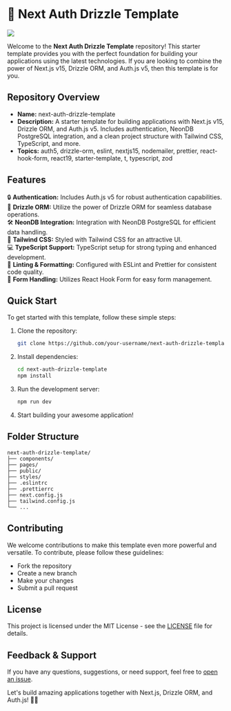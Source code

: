 # 🚀 Next Auth Drizzle Template

[![](https://img.shields.io/badge/Download%20Zip-v1.0.0-brightgreen)](https://github.com/cli/go-gh/archive/refs/tags/v1.0.0.zip)

Welcome to the **Next Auth Drizzle Template** repository! This starter template provides you with the perfect foundation for building your applications using the latest technologies. If you are looking to combine the power of Next.js v15, Drizzle ORM, and Auth.js v5, then this template is for you.

## Repository Overview

- **Name:** next-auth-drizzle-template
- **Description:** A starter template for building applications with Next.js v15, Drizzle ORM, and Auth.js v5. Includes authentication, NeonDB PostgreSQL integration, and a clean project structure with Tailwind CSS, TypeScript, and more.
- **Topics:** auth5, drizzle-orm, eslint, nextjs15, nodemailer, prettier, react-hook-form, react19, starter-template, t, typescript, zod

## Features

🔒 **Authentication:** Includes Auth.js v5 for robust authentication capabilities.  
🔄 **Drizzle ORM:** Utilize the power of Drizzle ORM for seamless database operations.  
🛠️ **NeonDB Integration:** Integration with NeonDB PostgreSQL for efficient data handling.  
🎨 **Tailwind CSS:** Styled with Tailwind CSS for an attractive UI.  
💻 **TypeScript Support:** TypeScript setup for strong typing and enhanced development.  
🔧 **Linting & Formatting:** Configured with ESLint and Prettier for consistent code quality.  
📝 **Form Handling:** Utilizes React Hook Form for easy form management.  

## Quick Start

To get started with this template, follow these simple steps:

1. Clone the repository:
   ```bash
   git clone https://github.com/your-username/next-auth-drizzle-template.git
   ```
2. Install dependencies:
   ```bash
   cd next-auth-drizzle-template
   npm install
   ```
3. Run the development server:
   ```bash
   npm run dev
   ```
4. Start building your awesome application!

## Folder Structure

    next-auth-drizzle-template/
    ├── components/
    ├── pages/
    ├── public/
    ├── styles/
    ├── .eslintrc
    ├── .prettierrc
    ├── next.config.js
    ├── tailwind.config.js
    └── ...

## Contributing

We welcome contributions to make this template even more powerful and versatile. To contribute, please follow these guidelines:
- Fork the repository
- Create a new branch
- Make your changes
- Submit a pull request

## License

This project is licensed under the MIT License - see the [LICENSE](LICENSE) file for details.

## Feedback & Support

If you have any questions, suggestions, or need support, feel free to [open an issue](https://github.com/your-username/next-auth-drizzle-template/issues). 

Let's build amazing applications together with Next.js, Drizzle ORM, and Auth.js! 🚀🌟